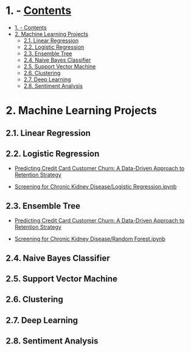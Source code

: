 # 1. - [Contents](#contents)
- [1. - Contents](#1---contents)
- [2. Machine Learning Projects](#2-machine-learning-projects)
  - [2.1. Linear Regression](#21-linear-regression)
  - [2.2. Logistic Regression](#22-logistic-regression)
  - [2.3. Ensemble Tree](#23-ensemble-tree)
  - [2.4. Naive Bayes Classifier](#24-naive-bayes-classifier)
  - [2.5. Support Vector Machine](#25-support-vector-machine)
  - [2.6. Clustering](#26-clustering)
  - [2.7. Deep Learning](#27-deep-learning)
  - [2.8. Sentiment Analysis](#28-sentiment-analysis)

# 2. Machine Learning Projects

## 2.1. Linear Regression

## 2.2. Logistic Regression
  * [Predicting Credit Card Customer Churn: A Data-Driven Approach to Retention Strategy](https://github.com/DigimonFrankie/Projects/blob/project_test_1.0/Predicting%20Credit%20Card%20Customer%20Churn%3A%20A%20Data-Driven%20Approach%20to%20Retention%20Strategy/Logistic%20Regression%20(Step%20by%20step).ipynb)
  
  * [Screening for Chronic Kidney Disease/Logistic Regression.ipynb](https://github.com/DigimonFrankie/Projects/blob/main/Screening%20for%20Chronic%20Kidney%20Disease/Logistic%20Regression.ipynb)
## 2.3. Ensemble Tree
  * [Predicting Credit Card Customer Churn: A Data-Driven Approach to Retention Strategy](https://github.com/DigimonFrankie/Projects/blob/project_test_1.0/Predicting%20Credit%20Card%20Customer%20Churn%3A%20A%20Data-Driven%20Approach%20to%20Retention%20Strategy/Emsemble%20Trees%20(Step%20by%20step).ipynb)

  * [Screening for Chronic Kidney Disease/Random Forest.ipynb](https://github.com/DigimonFrankie/Projects/blob/main/Screening%20for%20Chronic%20Kidney%20Disease/Random%20Forest.ipynb)
## 2.4. Naive Bayes Classifier

## 2.5. Support Vector Machine

## 2.6. Clustering

## 2.7. Deep Learning

## 2.8. Sentiment Analysis